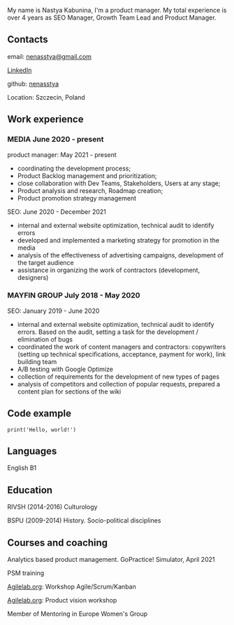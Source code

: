 My name is Nastya Kabunina,  I'm a product manager. My total experience is over 4 years as SEO Manager, Growth Team Lead and Product Manager.

## Contacts
 
email: [nenasstya@gmail.com](mailto:nenasstya@gmail.com) 

[LinkedIn](https://www.linkedin.com/in/nastyanekrasova/)

github: [nenasstya](https://github.com/nenasstya) 

Location: Szczecin, Poland

## Work experience

### MEDIA June 2020 - present

product manager: May 2021 - present

- coordinating the development process;
- Product Backlog management and prioritization;
- close collaboration with Dev Teams, Stakeholders, Users at any stage;
- Product analysis and research, Roadmap creation;
- Product promotion strategy management

SEO: June 2020 - December 2021

- internal and external website optimization, technical audit to identify errors
- developed and implemented a marketing strategy for promotion in the media
- analysis of the effectiveness of advertising campaigns, development of the target audience
- assistance in organizing the work of contractors (development, designers)

### MAYFIN GROUP July 2018 - May 2020

SEO: January 2019 - June 2020

- internal and external website optimization, technical audit to identify errors. Based on the audit, setting a task for the development / elimination of bugs
- coordinated the work of content managers and contractors: copywriters (setting up technical specifications, acceptance, payment for work), link building team
- A/B testing with Google Optimize
- collection of requirements for the development of new types of pages
- analysis of competitors and collection of popular requests, prepared a content plan for sections of the wiki

## Code example

`print('Hello, world!')`

## Languages

English B1

## Education

RIVSH (2014-2016) Culturology

BSPU (2009-2014) History. Socio-political disciplines

## Courses and coaching

Analytics based product management. GoPractice! Simulator, April 2021

PSM training

[Agilelab.org](http://agilelab.org/): Workshop Agile/Scrum/Kanban

[Agilelab.org](http://agilelab.org/): Product vision workshop

Member of Mentoring in Europe Women's Group
